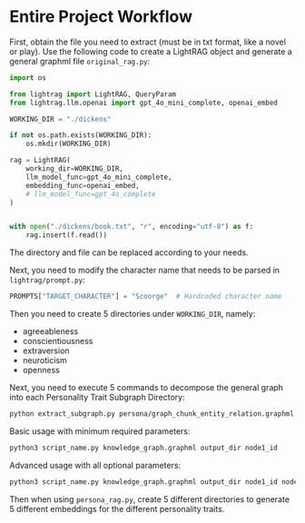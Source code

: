# Entire Project Workflow

First, obtain the file you need to extract (must be in txt format, like a novel or play).
Use the following code to create a LightRAG object and generate a general graphml file `original_rag.py`:

```python
import os

from lightrag import LightRAG, QueryParam
from lightrag.llm.openai import gpt_4o_mini_complete, openai_embed

WORKING_DIR = "./dickens"

if not os.path.exists(WORKING_DIR):
    os.mkdir(WORKING_DIR)

rag = LightRAG(
    working_dir=WORKING_DIR,
    llm_model_func=gpt_4o_mini_complete,
    embedding_func=openai_embed,
    # llm_model_func=gpt_4o_complete
)


with open("./dickens/book.txt", "r", encoding="utf-8") as f:
    rag.insert(f.read())
```

The directory and file can be replaced according to your needs.

Next, you need to modify the character name that needs to be parsed in `lightrag/prompt.py`:

```python
PROMPTS["TARGET_CHARACTER"] = "Scoorge"  # Hardcoded character name
```

Then you need to create 5 directories under `WORKING_DIR`, namely:
+ agreeableness
+ conscientiousness
+ extraversion
+ neuroticism
+ openness

Next, you need to execute 5 commands to decompose the general graph into each Personality Trait Subgraph Directory:

```bash
python extract_subgraph.py persona/graph_chunk_entity_relation.graphml big_five/neuroticism '"HIGH_OPENNESS"' '"LOW_OPENNESS"' --source_chunks_file persona/kv_store_text_chunks.json
```

Basic usage with minimum required parameters:

```bash
python3 script_name.py knowledge_graph.graphml output_dir node1_id
```

Advanced usage with all optional parameters:

```bash
python3 script_name.py knowledge_graph.graphml output_dir node1_id node2_id --distance 3 --source_text source.txt --source_chunks_file original_chunks.json
```

Then when using `persona_rag.py`, create 5 different directories to generate 5 different embeddings for the different personality traits.